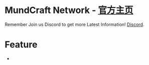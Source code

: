 MundCraft Network - [官方主页](https://mundcraft.yolasite.com)
=========================
Remember Join us Discord to get more Latest Information! [Discord](https://dsc.lol/mundcraft).

Feature
=========================
- 
